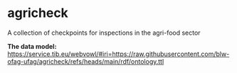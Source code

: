 agricheck
=========

A collection of checkpoints for inspections in the agri-food sector

**The data model:** <https://service.tib.eu/webvowl/#iri=https://raw.githubusercontent.com/blw-ofag-ufag/agricheck/refs/heads/main/rdf/ontology.ttl>
